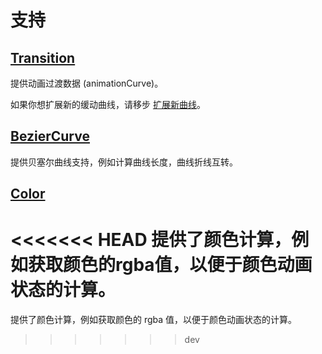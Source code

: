 # 支持

## [Transition](http://transition.jiaminghi.com)

提供动画过渡数据 (animationCurve)。

如果你想扩展新的缓动曲线，请移步 [扩展新曲线](http://transition.jiaminghi.com/guide/#扩展缓动曲线)。

## [BezierCurve](https://github.com/DataV-Team/bezierCurve)

提供贝塞尔曲线支持，例如计算曲线长度，曲线折线互转。

## [Color](https://github.com/DataV-Team/Color)

<<<<<<< HEAD
提供了颜色计算，例如获取颜色的rgba值，以便于颜色动画状态的计算。
=======
提供了颜色计算，例如获取颜色的 rgba 值，以便于颜色动画状态的计算。
>>>>>>> dev
